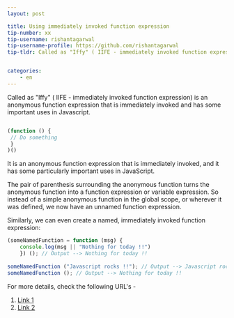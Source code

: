 ```yaml
---
layout: post

title: Using immediately invoked function expression
tip-number: xx
tip-username: rishantagarwal 
tip-username-profile: https://github.com/rishantagarwal
tip-tldr: Called as "Iffy" ( IIFE - immediately invoked function expression) is an anonymous function expression that is immediately invoked and has some important uses in Javascript.


categories:
    - en
---
```


Called as "Iffy" ( IIFE - immediately invoked function expression) is an anonymous function expression that is immediately invoked and has some important uses in Javascript.

```javascript

(function () {
 // Do something​
 }
)()

```

It is an anonymous function expression that is immediately invoked, and it has some particularly important uses in JavaScript.

The pair of parenthesis surrounding the anonymous function turns the anonymous function into a function expression or variable expression. So instead of a simple anonymous function in the global scope, or wherever it was defined, we now have an unnamed function expression.

Similarly, we can even create a named, immediately invoked function expression:

```javascript
(someNamedFunction = function (msg) {
	console.log(msg || "Nothing for today !!")
	}) (); // Output --> Nothing for today !!​
​
someNamedFunction ("Javascript rocks !!"); // Output --> Javascript rocks !!
someNamedFunction (); // Output --> Nothing for today !!​
```

For more details, check the following URL's - 
1. [Link 1](https://blog.mariusschulz.com/2016/01/13/disassembling-javascripts-iife-syntax) 
2. [Link 2](http://javascriptissexy.com/12-simple-yet-powerful-javascript-tips/) 